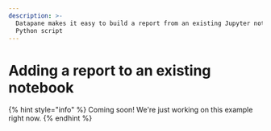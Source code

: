 ```yaml
---
description: >-
  Datapane makes it easy to build a report from an existing Jupyter notebook or
  Python script
---
```


# Adding a report to an existing notebook

{% hint style="info" %}
Coming soon! We're just working on this example right now. 
{% endhint %}

